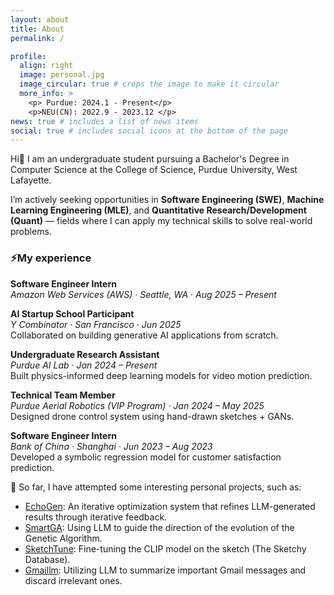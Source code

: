```yaml
---
layout: about
title: About
permalink: /

profile:
  align: right
  image: personal.jpg
  image_circular: true # crops the image to make it circular
  more_info: >
    <p> Purdue: 2024.1 - Present</p>
    <p>NEU(CN): 2022.9 - 2023.12 </p>
news: true # includes a list of news items
social: true # includes social icons at the bottom of the page
---
```


Hi👋 I am an undergraduate student pursuing a Bachelor's Degree in Computer Science at the College of Science, Purdue University, West Lafayette. 

I’m actively seeking opportunities in **Software Engineering (SWE)**, **Machine Learning Engineering (MLE)**, and **Quantitative Research/Development (Quant)** — fields where I can apply my technical skills to solve real-world problems.

### ⚡️My experience
**Software Engineer Intern**  
*Amazon Web Services (AWS) · Seattle, WA · Aug 2025 – Present*  


**AI Startup School Participant**  
*Y Combinator · San Francisco · Jun 2025*  
Collaborated on building generative AI applications from scratch.

**Undergraduate Research Assistant**  
*Purdue AI Lab · Jan 2024 – Present*  
Built physics-informed deep learning models for video motion prediction.

**Technical Team Member**  
*Purdue Aerial Robotics (VIP Program) · Jan 2024 – May 2025*  
Designed drone control system using hand-drawn sketches + GANs.

**Software Engineer Intern**  
*Bank of China · Shanghai · Jun 2023 – Aug 2023*  
Developed a symbolic regression model for customer satisfaction prediction.

🌱 So far, I have attempted some interesting personal projects, such as:

- [EchoGen](https://github.com/AABBCCDKG/EchoGen): An iterative optimization system that refines LLM-generated results through iterative feedback.
- [SmartGA](https://github.com/AABBCCDKG/LLM-guided_GA_for_function_fitting): Using LLM to guide the direction of the evolution of the Genetic Algorithm.
- [SketchTune](https://github.com/AABBCCDKG/clip_on_sketch): Fine-tuning the CLIP model on the sketch (The Sketchy Database).
- [Gmaillm](https://github.com/AABBCCDKG/gmaillm): Utilizing LLM to summarize important Gmail messages and discard irrelevant ones.

